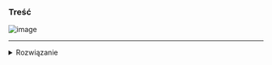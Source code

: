 ### Treść
![image](https://user-images.githubusercontent.com/11476062/62622912-d169b000-b91f-11e9-9a49-d8f338c6333e.png)

------
<details><summary>Rozwiązanie</summary>
<p>
    
W sieci półczyszczącej są porównywane wartości na wejściach o numerach i oraz i+n/2 dla i=1, 2, .., n/2. Bez straty ogólności możemy założyć, że ciąg wejściowy jest postaci 00...11...00(Sytuacja, w której ciąg wejściowy jest postaci 11..00..11 jest symetryczna). 

Dostajemy 4 przypadki: 

![image](https://user-images.githubusercontent.com/11476062/64004388-75550e80-cb0e-11e9-813d-0dfc3c4c9f72.png)


Jak widzimy, każdy z nich daje nam ciąg bitoniczny.

